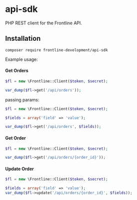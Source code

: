 # api-sdk

PHP REST client for the Frontline API.

## Installation
```composer require frontline-development/api-sdk```

Example usage:

#### Get Orders
```php
$fl = new \Frontline::Client($token, $secret);

var_dump($fl->get('/api/orders'));
```

passing params:
```php
$fl = new \Frontline::Client($token, $secret);

$fields = array('field' => 'value');

var_dump($fl->get('/api/orders', $fields));
```

#### Get Order
```php
$fl = new \Frontline::Client($token, $secret);

var_dump($fl->get('/api/orders/{order_id}'));
```

#### Update Order
```php
$fl = new \Frontline::Client($token, $secret);

$fields = array('field' => 'value');
var_dump($fl->update('/api/orders/{order_id}', $fields));
